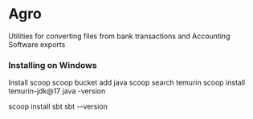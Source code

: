 # Agro


Utilities for converting files from bank transactions and Accounting Software exports


### Installing on Windows
Install scoop
scoop bucket add java
scoop search temurin
scoop install temurin-jdk@17
java -version

scoop install sbt
sbt --version



